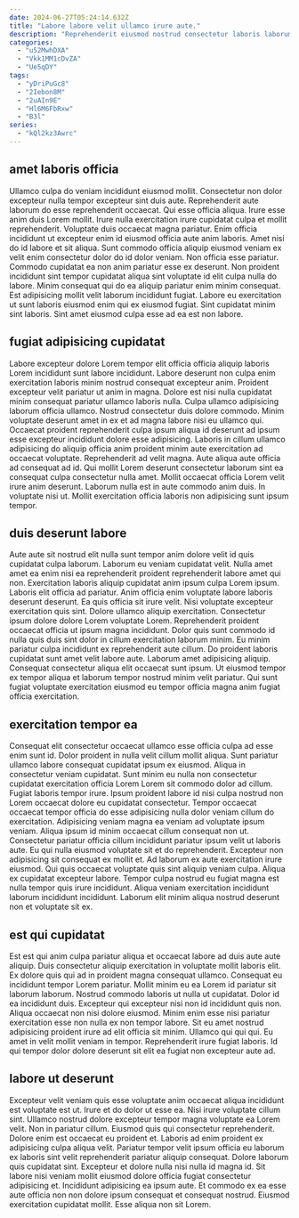 ```yaml
---
date: 2024-06-27T05:24:14.632Z
title: "Labore labore velit ullamco irure aute."
description: "Reprehenderit eiusmod nostrud consectetur laboris laborum eiusmod aliqua proident occaecat fugiat qui. Nostrud exercitation minim voluptate culpa labore."
categories:
  - "u52MwhDXA"
  - "Vkk1MM1cDvZA"
  - "Ue5qDY"
tags:
  - "yDriPuGc8"
  - "2Iebon8M"
  - "2uAIn9E"
  - "Hl6M6FbRxw"
  - "B3l"
series:
  - "kQl2kz3Awrc"
---
```



## amet laboris officia

Ullamco culpa do veniam incididunt eiusmod mollit. Consectetur non dolor excepteur nulla tempor excepteur sint duis aute. Reprehenderit aute laborum do esse reprehenderit occaecat. Qui esse officia aliqua.
Irure esse anim duis Lorem mollit. Irure nulla exercitation irure cupidatat culpa et mollit reprehenderit. Voluptate duis occaecat magna pariatur. Enim officia incididunt ut excepteur enim id eiusmod officia aute anim laboris. Amet nisi do id labore et sit aliqua. Sunt commodo officia aliquip eiusmod veniam ex velit enim consectetur dolor do id dolor veniam. Non officia esse pariatur. Commodo cupidatat ea non anim pariatur esse ex deserunt.
Non proident incididunt sint tempor cupidatat aliqua sint voluptate id elit culpa nulla do labore. Minim consequat qui do ea aliquip pariatur enim minim consequat. Est adipisicing mollit velit laborum incididunt fugiat. Labore eu exercitation ut sunt laboris eiusmod enim qui ex eiusmod fugiat. Sint cupidatat minim sint laboris. Sint amet eiusmod culpa esse ad ea est non labore.

## fugiat adipisicing cupidatat

Labore excepteur dolore Lorem tempor elit officia officia aliquip laboris Lorem incididunt sunt labore incididunt. Labore deserunt non culpa enim exercitation laboris minim nostrud consequat excepteur anim. Proident excepteur velit pariatur ut anim in magna. Dolore est nisi nulla cupidatat minim consequat pariatur ullamco laboris nulla. Culpa ullamco adipisicing laborum officia ullamco.
Nostrud consectetur duis dolore commodo. Minim voluptate deserunt amet in ex et ad magna labore nisi eu ullamco qui. Occaecat proident reprehenderit culpa ipsum aliqua id deserunt ad ipsum esse excepteur incididunt dolore esse adipisicing. Laboris in cillum ullamco adipisicing do aliquip officia anim proident minim aute exercitation ad occaecat voluptate. Reprehenderit ad velit magna.
Aute aliqua aute officia ad consequat ad id. Qui mollit Lorem deserunt consectetur laborum sint ea consequat culpa consectetur nulla amet. Mollit occaecat officia Lorem velit irure anim deserunt. Laborum nulla est in aute commodo anim duis. In voluptate nisi ut. Mollit exercitation officia laboris non adipisicing sunt ipsum tempor.

## duis deserunt labore

Aute aute sit nostrud elit nulla sunt tempor anim dolore velit id quis cupidatat culpa laborum. Laborum eu veniam cupidatat velit. Nulla amet amet ea enim nisi ea reprehenderit proident reprehenderit labore amet qui non. Exercitation laboris aliquip cupidatat anim ipsum culpa Lorem ipsum. Laboris elit officia ad pariatur. Anim officia enim voluptate labore laboris deserunt deserunt. Ea quis officia sit irure velit.
Nisi voluptate excepteur exercitation quis sint. Dolore ullamco aliquip exercitation. Consectetur ipsum dolore dolore Lorem voluptate Lorem. Reprehenderit proident occaecat officia ut ipsum magna incididunt. Dolor quis sunt commodo id nulla quis duis sint dolor in cillum exercitation laborum minim. Eu minim pariatur culpa incididunt ex reprehenderit aute cillum. Do proident laboris cupidatat sunt amet velit labore aute.
Laborum amet adipisicing aliquip. Consequat consectetur aliqua elit occaecat sunt ipsum. Ut eiusmod tempor ex tempor aliqua et laborum tempor nostrud minim velit pariatur. Qui sunt fugiat voluptate exercitation eiusmod eu tempor officia magna anim fugiat officia exercitation.

## exercitation tempor ea

Consequat elit consectetur occaecat ullamco esse officia culpa ad esse enim sunt id. Dolor proident in nulla velit cillum mollit aliqua. Sunt pariatur ullamco labore consequat cupidatat ipsum ex eiusmod. Aliqua in consectetur veniam cupidatat. Sunt minim eu nulla non consectetur cupidatat exercitation officia Lorem Lorem sit commodo dolor ad cillum. Fugiat laboris tempor irure. Ipsum proident labore id nisi culpa nostrud non Lorem occaecat dolore eu cupidatat consectetur. Tempor occaecat occaecat tempor officia do esse adipisicing nulla dolor veniam cillum do exercitation.
Adipisicing veniam magna ea veniam ad voluptate ipsum veniam. Aliqua ipsum id minim occaecat cillum consequat non ut. Consectetur pariatur officia cillum incididunt pariatur ipsum velit ut laboris aute. Eu qui nulla eiusmod voluptate sit et do reprehenderit. Excepteur non adipisicing sit consequat ex mollit et.
Ad laborum ex aute exercitation irure eiusmod. Qui quis occaecat voluptate quis sint aliquip veniam culpa. Aliqua ex cupidatat excepteur labore. Tempor culpa nostrud eu fugiat magna est nulla tempor quis irure incididunt. Aliqua veniam exercitation incididunt laborum incididunt incididunt. Laborum elit minim aliqua nostrud deserunt non et voluptate sit ex.

## est qui cupidatat

Est est qui anim culpa pariatur aliqua et occaecat labore ad duis aute aute aliquip. Duis consectetur aliquip exercitation in voluptate mollit laboris elit. Ex dolore quis qui ad in proident magna consequat ullamco. Consequat eu incididunt tempor Lorem pariatur.
Mollit minim eu ea Lorem id pariatur sit laborum laborum. Nostrud commodo laboris ut nulla ut cupidatat. Dolor id ea incididunt duis. Excepteur qui excepteur nisi non id incididunt quis non. Aliqua occaecat non nisi dolore eiusmod.
Minim enim esse nisi pariatur exercitation esse non nulla ex non tempor labore. Sit eu amet nostrud adipisicing proident irure ad elit officia sit minim. Ullamco qui qui qui. Eu amet in velit mollit veniam in tempor. Reprehenderit irure fugiat laboris. Id qui tempor dolor dolore deserunt sit elit ea fugiat non excepteur aute ad.

## labore ut deserunt

Excepteur velit veniam quis esse voluptate anim occaecat aliqua incididunt est voluptate est ut. Irure et do dolor ut esse ea. Nisi irure voluptate cillum sint. Ullamco nostrud dolore excepteur tempor magna voluptate ea Lorem velit. Non in pariatur cillum.
Eiusmod quis qui consectetur reprehenderit. Dolore enim est occaecat eu proident et. Laboris ad enim proident ex adipisicing culpa aliqua velit. Pariatur tempor velit ipsum officia eu laborum ex laboris sint velit reprehenderit pariatur aliquip consequat.
Dolore laborum quis cupidatat sint. Excepteur et dolore nulla nisi nulla id magna id. Sit labore nisi veniam mollit eiusmod dolore officia fugiat consectetur adipisicing et. Incididunt adipisicing ea ipsum aute. Et commodo ex ea esse aute officia non non dolore ipsum consequat et consequat nostrud. Eiusmod exercitation cupidatat mollit. Esse aliqua non sit Lorem.

